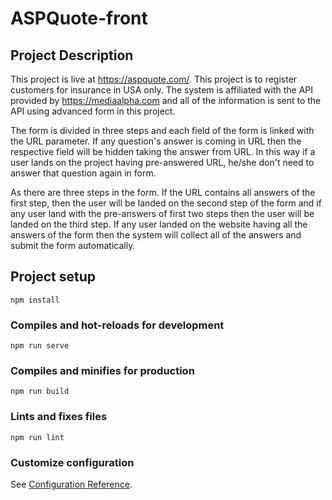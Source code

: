 # ASPQuote-front

## Project Description

This project is live at https://aspquote.com/. This project is to register customers for insurance in USA only. The system is affiliated with the API provided by https://mediaalpha.com and all of the information is sent to the API using advanced form in this project.

The form is divided in three steps and each field of the form is linked with the URL parameter. If any question's answer is coming in URL then the respective field will be hidden taking the answer from URL. In this way if a user lands on the project having pre-answered URL, he/she don't need to answer that question again in form.

As there are three steps in the form. If the URL contains all answers of the first step, then the user will be landed on the second step of the form and if any user land with the pre-answers of first two steps then the user will be landed on the third step. If any user landed on the website having all the answers of the form then the system will collect all of the answers and submit the form automatically.

## Project setup

```
npm install
```

### Compiles and hot-reloads for development

```
npm run serve
```

### Compiles and minifies for production

```
npm run build
```

### Lints and fixes files

```
npm run lint
```

### Customize configuration

See [Configuration Reference](https://cli.vuejs.org/config/).
